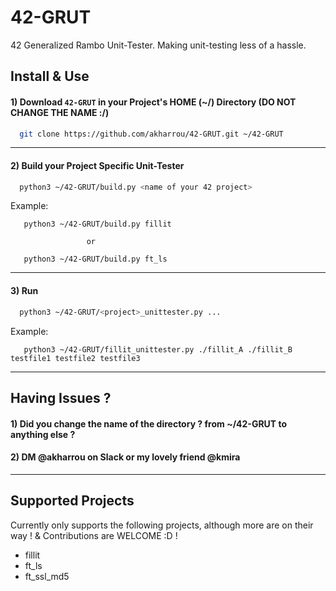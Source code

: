 # 42-GRUT
42 Generalized Rambo Unit-Tester. Making unit-testing less of a hassle.


## Install & Use

#### 1)  Download `42-GRUT` in your Project's HOME (~/) Directory (DO NOT CHANGE THE NAME :/)
```bash
  git clone https://github.com/akharrou/42-GRUT.git ~/42-GRUT
```
----
#### 2) Build your Project Specific Unit-Tester
```bash
  python3 ~/42-GRUT/build.py <name of your 42 project>
```
Example:
```
   python3 ~/42-GRUT/build.py fillit
   
                 or
   
   python3 ~/42-GRUT/build.py ft_ls
```
----
#### 3) Run
```bash
  python3 ~/42-GRUT/<project>_unittester.py ...
```
Example:
```
   python3 ~/42-GRUT/fillit_unittester.py ./fillit_A ./fillit_B testfile1 testfile2 testfile3
```
----

## Having Issues ?

#### 1) Did you change the name of the directory ? from ~/42-GRUT to anything else ?
#### 2) DM @akharrou on Slack or my lovely friend @kmira

----
## Supported Projects

Currently only supports the following projects, although more are on their way ! & Contributions are WELCOME :D !

  * fillit
  * ft_ls
  * ft_ssl_md5
